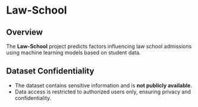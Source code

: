 # Law-School

## Overview
The **Law-School** project predicts factors influencing law school admissions using machine learning models based on student data.

## Dataset Confidentiality
- The dataset contains sensitive information and is **not publicly available**.
- Data access is restricted to authorized users only, ensuring privacy and confidentiality.
